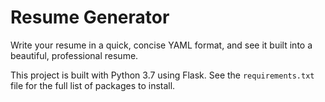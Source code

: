 # Resume Generator

Write your resume in a quick, concise YAML format, and see it 
built into a beautiful, professional resume. 

This project is built with Python 3.7 using Flask. See the `requirements.txt`
file for the full list of packages to install. 


